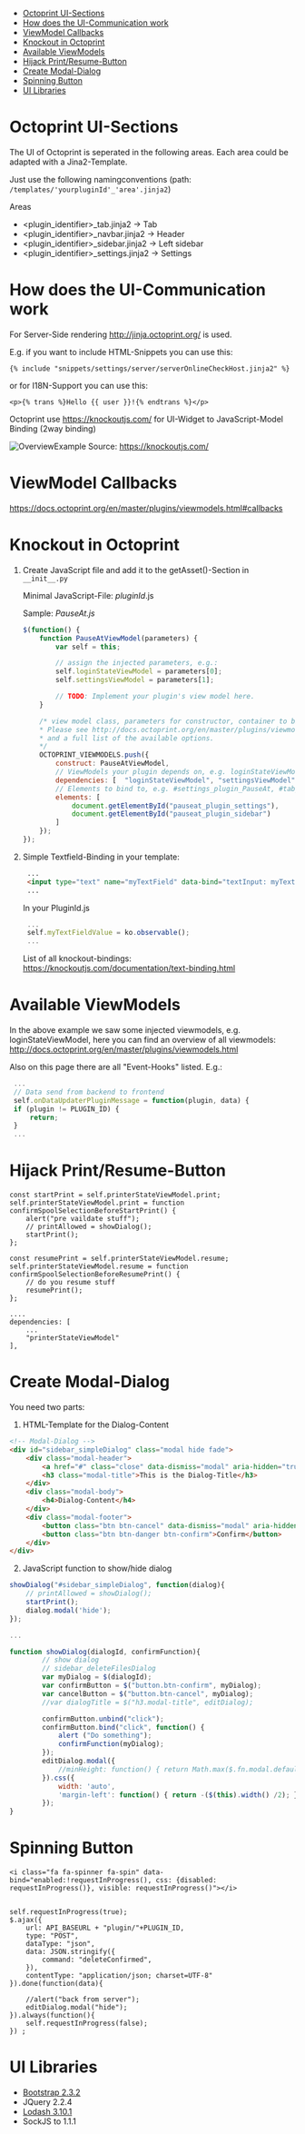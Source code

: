 - [Octoprint UI-Sections](#octoprint-ui-sections)
- [How does the UI-Communication work](#how-does-the-ui-communication-work)
- [ViewModel Callbacks](##viewmodel-callbacks)
- [Knockout in Octoprint](#knockout-in-octoprint)
- [Available ViewModels](#available-viewmodels)
- [Hijack Print/Resume-Button](#hijack-printresume-button)
- [Create Modal-Dialog](#create-modal-dialog)
- [Spinning Button](#spinning-button)
- [UI Libraries](#ui-libraries)


# Octoprint UI-Sections
The UI of Octoprint is seperated in the following areas. Each area could be adapted with a Jina2-Template.

Just use the following namingconventions (path: ```/templates/'yourpluginId'_'area'.jinja2```)

Areas
* <plugin_identifier>_tab.jinja2			-> Tab
* <plugin_identifier>_navbar.jinja2		    -> Header
* <plugin_identifier>_sidebar.jinja2		-> Left sidebar
* <plugin_identifier>_settings.jinja2		-> Settings

# How does the UI-Communication work
For Server-Side rendering http://jinja.octoprint.org/ is used.

E.g. if you want to include HTML-Snippets you can use this:

```
{% include "snippets/settings/server/serverOnlineCheckHost.jinja2" %}
```
or for I18N-Support you can use this:
```
<p>{% trans %}Hello {{ user }}!{% endtrans %}</p>
```
Octoprint use https://knockoutjs.com/ for UI-Widget to JavaScript-Model Binding (2way binding)

![OverviewExample](images/knockout-example.png)
Source: https://knockoutjs.com/

# ViewModel Callbacks

https://docs.octoprint.org/en/master/plugins/viewmodels.html#callbacks

# Knockout in Octoprint
1. Create JavaScript file and add it to the getAsset()-Section in ```__init__.py```

    Minimal JavaScript-File: _pluginId_.js

    Sample: _PauseAt.js_

    ```javascript
    $(function() {
        function PauseAtViewModel(parameters) {
            var self = this;

            // assign the injected parameters, e.g.:
            self.loginStateViewModel = parameters[0];
            self.settingsViewModel = parameters[1];

            // TODO: Implement your plugin's view model here.
        }

        /* view model class, parameters for constructor, container to bind to
        * Please see http://docs.octoprint.org/en/master/plugins/viewmodels.html#registering-custom-viewmodels for more details
        * and a full list of the available options.
        */
        OCTOPRINT_VIEWMODELS.push({
            construct: PauseAtViewModel,
            // ViewModels your plugin depends on, e.g. loginStateViewModel, settingsViewModel, ...
            dependencies: [  "loginStateViewModel", "settingsViewModel"  ],
            // Elements to bind to, e.g. #settings_plugin_PauseAt, #tab_plugin_PauseAt, ...
            elements: [
                document.getElementById("pauseat_plugin_settings"),
                document.getElementById("pauseat_plugin_sidebar")
            ]
        });
    });
    ```

2. Simple Textfield-Binding
   in your template:
   ```html
    ...
    <input type="text" name="myTextField" data-bind="textInput: myTextFieldValue">
    ...
   ```
   In your PluginId.js
   ```javascript
    ...
    self.myTextFieldValue = ko.observable();
    ...
   ```
    List of all knockout-bindings: https://knockoutjs.com/documentation/text-binding.html


# Available ViewModels
In the above example we saw some injected viewmodels, e.g. loginStateViewModel, here you can find an overview of all viewmodels:
http://docs.octoprint.org/en/master/plugins/viewmodels.html

Also on this page there are all "Event-Hooks" listed. E.g.:
   ```javascript
    ...
    // Data send from backend to frontend
    self.onDataUpdaterPluginMessage = function(plugin, data) {
    if (plugin != PLUGIN_ID) {
        return;
    }
    ...
   ```


# Hijack Print/Resume-Button
    const startPrint = self.printerStateViewModel.print;
    self.printerStateViewModel.print = function confirmSpoolSelectionBeforeStartPrint() {
        alert("pre vaildate stuff");
        // printAllowed = showDialog();
        startPrint();
    };

    const resumePrint = self.printerStateViewModel.resume;
    self.printerStateViewModel.resume = function confirmSpoolSelectionBeforeResumePrint() {
        // do you resume stuff
        resumePrint();
    };
    
    ....
    dependencies: [  
        ...
        "printerStateViewModel"  
    ],

# Create Modal-Dialog
You need two parts:
1. HTML-Template for the Dialog-Content
```html
<!-- Modal-Dialog -->
<div id="sidebar_simpleDialog" class="modal hide fade">
    <div class="modal-header">
        <a href="#" class="close" data-dismiss="modal" aria-hidden="true">&times;</a>
        <h3 class="modal-title">This is the Dialog-Title</h3>
    </div>
    <div class="modal-body">
        <h4>Dialog-Content</h4>
    </div>
    <div class="modal-footer">
        <button class="btn btn-cancel" data-dismiss="modal" aria-hidden="true">Cancel</button>
        <button class="btn btn-danger btn-confirm">Confirm</button>
    </div>
</div>
```
2. JavaScript function to show/hide dialog
```javascript
showDialog("#sidebar_simpleDialog", function(dialog){
    // printAllowed = showDialog();
    startPrint();
    dialog.modal('hide');
});

...

function showDialog(dialogId, confirmFunction){
        // show dialog
        // sidebar_deleteFilesDialog
        var myDialog = $(dialogId);
        var confirmButton = $("button.btn-confirm", myDialog);
        var cancelButton = $("button.btn-cancel", myDialog);
        //var dialogTitle = $("h3.modal-title", editDialog);

        confirmButton.unbind("click");
        confirmButton.bind("click", function() {
            alert ("Do something");
            confirmFunction(myDialog);
        });
        editDialog.modal({
            //minHeight: function() { return Math.max($.fn.modal.defaults.maxHeight() - 80, 250); }
        }).css({
            width: 'auto',
            'margin-left': function() { return -($(this).width() /2); }
        });
}
```


# Spinning Button

    <i class="fa fa-spinner fa-spin" data-bind="enabled:!requestInProgress(), css: {disabled: requestInProgress()}, visible: requestInProgress()"></i> 


    self.requestInProgress(true);
    $.ajax({
        url: API_BASEURL + "plugin/"+PLUGIN_ID,
        type: "POST",
        dataType: "json",
        data: JSON.stringify({
            command: "deleteConfirmed",
        }),
        contentType: "application/json; charset=UTF-8"
    }).done(function(data){

        //alert("back from server");
        editDialog.modal("hide");
    }).always(function(){
        self.requestInProgress(false);
    }) ;

# UI Libraries
* [Bootstrap 2.3.2](https://getbootstrap.com/2.3.2/scaffolding.html#gridSystem)    
* JQuery 2.2.4
* [Lodash 3.10.1](https://lodash.com/docs/3.10.1)
* SockJS to 1.1.1